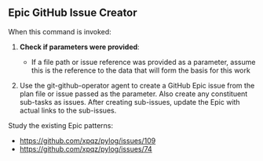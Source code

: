 ## Epic GitHub Issue Creator

When this command is invoked:

1. **Check if parameters were provided**:
   - If a file path or issue reference was provided as a parameter, assume this is the reference to the data that will form the basis for this work

2. Use the git-github-operator agent to create a GitHub Epic issue from the plan file or issue passed as the parameter. Also create any constituent sub-tasks as issues. After creating sub-issues, update the Epic with actual links to the sub-issues. 

Study the existing Epic patterns:
- https://github.com/xpqz/pylog/issues/109
- https://github.com/xpqz/pylog/issues/74
